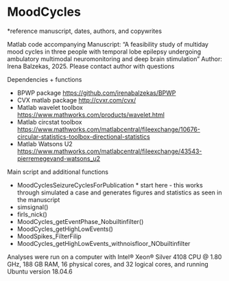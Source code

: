 # MoodCycles

*reference manuscript, dates, authors, and copywrites

Matlab code accompanying Manuscript: “A feasibility study of multiday mood cycles in three people with temporal lobe epilepsy undergoing ambulatory multimodal neuromonitoring and deep brain stimulation”
Author: Irena Balzekas, 2025. Please contact author with questions

Dependencies + functions
- BPWP package https://github.com/irenabalzekas/BPWP
- CVX matlab package http://cvxr.com/cvx/
- Matlab wavelet toolbox https://www.mathworks.com/products/wavelet.html
- Matlab circstat toolbox https://www.mathworks.com/matlabcentral/fileexchange/10676-circular-statistics-toolbox-directional-statistics
- Matlab Watsons U2 https://www.mathworks.com/matlabcentral/fileexchange/43543-pierremegevand-watsons_u2

Main script and additional functions
 - MoodCyclesSeizureCyclesForPublication * start here - this works through simulated a case and generates figures and statistics as seen in the manuscript
 - simsignal() 
 - firls_nick()
 - MoodCycles_getEventPhase_Nobuiltinfilter()
 - MoodCycles_getHighLowEvents()
 - MoodSpikes_FilterFilip
 - MoodCycles_getHighLowEvents_withnoisfloor_NObuiltinfilter

Analyses were run on a computer with Intel® Xeon® Silver 4108 CPU @ 1.80 GHz, 188 GB RAM, 16 physical cores, and 32 logical cores, and running Ubuntu version 18.04.6

